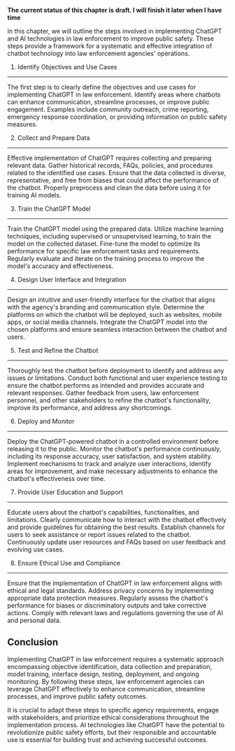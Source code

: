 **The current status of this chapter is draft. I will finish it later when I have time**

In this chapter, we will outline the steps involved in implementing ChatGPT and AI technologies in law enforcement to improve public safety. These steps provide a framework for a systematic and effective integration of chatbot technology into law enforcement agencies' operations.

1. Identify Objectives and Use Cases
------------------------------------

The first step is to clearly define the objectives and use cases for implementing ChatGPT in law enforcement. Identify areas where chatbots can enhance communication, streamline processes, or improve public engagement. Examples include community outreach, crime reporting, emergency response coordination, or providing information on public safety measures.

2. Collect and Prepare Data
---------------------------

Effective implementation of ChatGPT requires collecting and preparing relevant data. Gather historical records, FAQs, policies, and procedures related to the identified use cases. Ensure that the data collected is diverse, representative, and free from biases that could affect the performance of the chatbot. Properly preprocess and clean the data before using it for training AI models.

3. Train the ChatGPT Model
--------------------------

Train the ChatGPT model using the prepared data. Utilize machine learning techniques, including supervised or unsupervised learning, to train the model on the collected dataset. Fine-tune the model to optimize its performance for specific law enforcement tasks and requirements. Regularly evaluate and iterate on the training process to improve the model's accuracy and effectiveness.

4. Design User Interface and Integration
----------------------------------------

Design an intuitive and user-friendly interface for the chatbot that aligns with the agency's branding and communication style. Determine the platforms on which the chatbot will be deployed, such as websites, mobile apps, or social media channels. Integrate the ChatGPT model into the chosen platforms and ensure seamless interaction between the chatbot and users.

5. Test and Refine the Chatbot
------------------------------

Thoroughly test the chatbot before deployment to identify and address any issues or limitations. Conduct both functional and user experience testing to ensure the chatbot performs as intended and provides accurate and relevant responses. Gather feedback from users, law enforcement personnel, and other stakeholders to refine the chatbot's functionality, improve its performance, and address any shortcomings.

6. Deploy and Monitor
---------------------

Deploy the ChatGPT-powered chatbot in a controlled environment before releasing it to the public. Monitor the chatbot's performance continuously, including its response accuracy, user satisfaction, and system stability. Implement mechanisms to track and analyze user interactions, identify areas for improvement, and make necessary adjustments to enhance the chatbot's effectiveness over time.

7. Provide User Education and Support
-------------------------------------

Educate users about the chatbot's capabilities, functionalities, and limitations. Clearly communicate how to interact with the chatbot effectively and provide guidelines for obtaining the best results. Establish channels for users to seek assistance or report issues related to the chatbot. Continuously update user resources and FAQs based on user feedback and evolving use cases.

8. Ensure Ethical Use and Compliance
------------------------------------

Ensure that the implementation of ChatGPT in law enforcement aligns with ethical and legal standards. Address privacy concerns by implementing appropriate data protection measures. Regularly assess the chatbot's performance for biases or discriminatory outputs and take corrective actions. Comply with relevant laws and regulations governing the use of AI and personal data.

Conclusion
----------

Implementing ChatGPT in law enforcement requires a systematic approach encompassing objective identification, data collection and preparation, model training, interface design, testing, deployment, and ongoing monitoring. By following these steps, law enforcement agencies can leverage ChatGPT effectively to enhance communication, streamline processes, and improve public safety outcomes.

It is crucial to adapt these steps to specific agency requirements, engage with stakeholders, and prioritize ethical considerations throughout the implementation process. AI technologies like ChatGPT have the potential to revolutionize public safety efforts, but their responsible and accountable use is essential for building trust and achieving successful outcomes.
